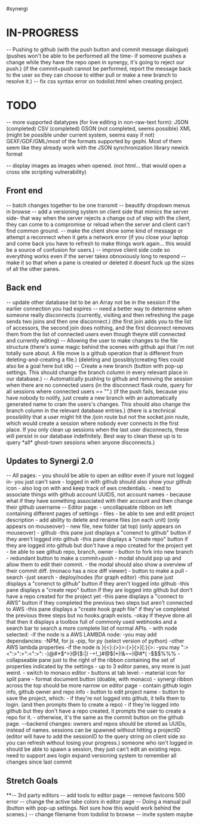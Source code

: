 #synergi
<h1>IN-PROGRESS</h1>
-- Pushing to github
	(with the push button and commit message dialogue)
	(pushes won't be able to be performed all the time- if someone pushes a change while they have the repo open in synergy, it's going to reject our push.)
	(if the commit+push cannot be performed, report the message back to the user so they can choose to either pull or make a new branch to resolve it.)
-- fix css syntax error on todolist.html when creating project. 


<!-- https://developer.github.com/v3/git/commits/#create-a-commit -->
<!-- https://developer.github.com/v3/git/refs/#update-a-reference -->

<h1>TODO</h1>

-- more supported datatypes (for live editing in non-raw-text form):
	JSON (completed)
	CSV  (completed)
	GSON (not completed, seems possible)
	XML  (might be possible under current system, seems easy if not)
	GEXF/GDF/GML/most of the formats supported by gephi. Most of them seem like they already work with the JSON synchronization library
	newick format

-- display images as images when opened. (not html... that would open a cross site scripting vulnerability)

<h2>Front end</h2>
	-- batch changes together to be one transmit
	-- beautify dropdown menus in browse
	-- add a versioning system on client side that mimics the server side- that way when the server rejects a change out of step with the client, they can come to a compromise or reload when the server and client can't find common ground.
	-- make the client show some kind of message or attempt a reconnect when it gets a network error (if you close your laptop and come back you have to refresh to make things work again... this would be a source of confusion for users.)
	-- improve client side code so everything works even if the server takes obnoxiously long to respond
	-- make it so that when a pane is created or deleted it doesnt fuck up the sizes of all the other panes.


<h2>Back end</h2>
	-- update other database list to be an Array
	 not be in the session if the earlier connection you had expires
	-- need a better way to determine when someone really disconnects
		(currently, visiting and then refreshing the page sends two joins and then one disconnect.)
		(the first join adds you to the list of accessors, the second join does nothing, and the first diconnect removes them from the list of connected users even though theyre still connected and currently editing)
	-- Allowing the user to make changes to the file structure
		(there's some magic behind the scenes with github api that i'm not totally sure about. A file move is a github operation that is different from deleting-and-creating a file.)
		(deleting and (possibly)creating files could also be a goal here but idk)
	-- Create a new branch
		(button with pop-up settings. This should change the branch column in every relevant place in our database.)
	-- Automatically pushing to github and removing the session when there are no connected users
		(in the disconnect flask route, query for all sessions where connected users == "".)
		(if the push fails, because you have nobody to notify, just create a new branch with an automatically generated name to cram the users's changes. This should also change the branch column in the relevant database entries.)
		(there is a technical possibility that a user might hit the /join route but not the socket.join route, which would create a session where nobody ever connects in the first place. If you only clean up sessions when the last user disconnects, these will persist in our database indefinitely. Best way to clean these up is to query *all* ghost-town sessions when anyone disconnects.)




<h2>Updates to Synergi 2.0</h2>
	-- All pages:
		- you should be able to open an editor even if youre not logged in- you just can't save
		- logged in with github should also show your github icon
		- also log on with and keep track of aws credentials.
		- need to associate things with github account UUIDS, not account names
			- because what if they have something associated with their account and then change their github username
	-- Editor page:
		- uncollapsable ribbon on left containing different pages of settings
			- files
				- be able to see and edit project description
				- add ability to delete and rename files (on each unit) (only appears on mouseover)
				- new file, new folder (at top) (only appears on mouseover)
			- github
				-this pane just displays a "conenct to github" button if they aren't logged into github
				-this pane displays a "create repo" button if they are logged into github but don't have a repo created for the project yet
				- be able to see github repo, branch, owner
				- button to fork into new branch
				- redundant button to make a commit+push
					- modal should pop up and allow them to edit their commit.
					- the modal should also show a overview of their commit diff. (monaco has a nice diff viewer)
				- button to make a pull
			- search
				-just search
			- deploy/nodes (for graph editor)
				-this pane just displays a "conenct to github" button if they aren't logged into github
				-this pane displays a "create repo" button if they are logged into github but don't have a repo created for the project yet
				-this pane displays a "connect to AWS" button if they completed the previous two steps but aren't connected to AWS
				-this pane displays a "create hook graph file" if they've completed the previous three steps but no hooks.graph exists.
				-okay if theyve done all that then it displays a toolbox full of commonly used webhooks and a search bar to search a more complete list of normal APIs.
				- with node selected:
					-if the node is a AWS LAMBDA node:
						-you may add dependancies:
							-NPM, for js
							-pip, for py (select version of python)
						-other AWS lambda properties
					-if the node is }{<}:{>}>:{>}{>}[:}{>:
						-you may ":><":>":>":<":>":
							-)@#*$^>}@{$:|}
							-+!_)#@$(*)!&~~)@#*(
							-$$$%%%
		- collapseable pane just to the right of the ribbon containing the set of properties indicated by the settings
		- up to 3 editor panes, any more is just weird.
			- switch to monaco editor
			- buttons at tab level:
				- material icon for split pane
				- format document button (doable, with monaco)
		- synergi ribbon across the top should be more narrow on editor page
			- contain github login info, github owner and repo info
			- button to edit project name
			- button to save the project, which:
				- if they're not logged into github, it tells them to login. (and then prompts them to create a repo)
				- if they're logged into github but they don't have a repo created, it prompts the user to create a repo for it.
				- otherwise, it's the same as the commit button on the github page.
	--backend changes:
		owners and repos should be stored as UUIDs, instead of names.
		sessions can be spawned without hitting a projectID (editor will have to add the sessionID to the query string on client side so you can refresh without losing your progress.)
		someone who isn't logged in should be able to spawn a session, they just can't edit an existing repo.
		need to support aws login
		expand versioning system to remember all changes since last commit





<h2>Stretch Goals</h2>
	**-- 3rd party editors
	-- add tools to editor page
	-- remove favicons 500 error
	-- change the active tabe colors in editor page
	-- Doing a manual pull
		(button with pop-up settings. Not sure how this would work behind the scenes.)
	-- change filename from todolist to browse
	-- invite system maybe





